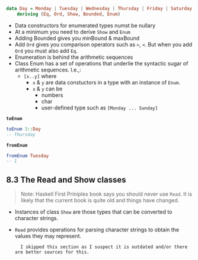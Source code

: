 
```haskell
data Day = Monday | Tuesday | Wednesday | Thursday | Friday | Saturday | Sunday
    deriving (Eq, Ord, Show, Bounded, Enum)
```

- Data constructors for enumerated types numst be nullary
- At a minimum you need to derive `Show` and `Enum`
- Adding Bounded gives you minBound & maxBound
- Add `Ord` gives you comparison operators such as `>`, `<`. But when you add `Ord` you must also add `Eq`.
- Enumeration is behind the arithmetic sequences
- Class Enum has a set of operations that underlie the syntactic sugar of arithmetic sequences. I.e.,:
	- `[x..y]` where
		- `x` & `y` are data constuctors in a type with an instance of `Enum`.
		- `x` & `y` can be
			- numbers
			- char
			- user-defined type such as `[Monday ... Sunday]`

**`toEnum`**

```haskell
toEnum 3::Day
-- Thursday
```

**`fromEnum`**

```haskell
fromEnum Tuesday
-- 1
```

## 8.3 The Read and Show classes

> Note: Haskell First Priniples book says you should never use `Read`. It is likely that the current book is quite old and things have changed.


- Instances of class `Show` are those types that can be converted to character strings.
- `Read` provides operations for parsing character strings to obtain the values they may represent.

		I skipped this section as I suspect it is outdated and/or there are better sources for this.

